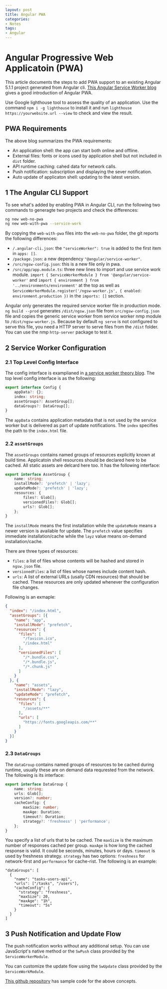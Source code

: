 ```yaml
---
layout: post
title: Angular PWA
categories:
- Notes
tags:
- Angular
---
```

# Angular Progressive Web Applicatoin (PWA)

This article documents the steps to add PWA support to an existing Angular 5.1.1 project generated from Angular cli. [This Angular Service Worker blog](https://medium.com/google-developer-experts/a-new-angular-service-worker-creating-automatic-progressive-web-apps-part-2-practice-3221471269a1) gives a good introduction of Angular PWA.

Use Google lighthouse tool to assess the quality of an application. Use the command `npm i -g lighthouse` to install it and run `lighthouse https://yourwebsite.url --view` to check and view the result.

## PWA Requirements

The above blog summarizes the PWA requirements:

* An application shell: the app can start both online and offline.
* External files: fonts or icons used by application shell but not included in `dist` folder.
* API runtime caching: cahed data for network calls.
* Push notification: subscription and displaying the sever notification.
* Auto update of applicaton shell: updating to the latest version.

## 1 The Angular CLI Support

To see what's added by enabling PWA in Angular CLI, run the following two commands to generagte two projects and check the differences:

```sh
ng new web-no-pwa
ng new web-with-pwa --service-work
```

By copying the `web-with-pwa` files into the `web-no-pwa` folder, the git reports the following differences:

* `/.angular-cli.json`: the `"serviceWorker": true` is added to the first item in `apps: []`.
* `/package.json`: a new dependency `"@angular/service-worker"`.
* `/src/ngsw-config.json`: this is a new file only in pwa.
* `/src/app/app.module.ts`: three new lines to import and use service work module. `import { ServiceWorkerModule } from '@angular/service-worker'` and `import { environment } from '../environments/environment'` at the top as well as `ServiceWorkerModule.register('/ngsw-worker.js', { enabled: environment.production })` in the `imports: []` section.

Angular only generates the required service worker file in production mode. `ng build --prod` generates `/dist/ngsw.json` file from `src/ngsw-config.json` file and copies the generic service worker from service worker nmp module to `/dist/ngsw-worker.js`. Because by default `ng serve` is not configured to serve this file, you need a HTTP server to serve files from the `/dist` folder. You can use the nmp `http-server` package to test it.

## 2 Service Worker Configuration

### 2.1 Top Level Config Interface

The config interface is examplianed in [a service worker theory blog](https://medium.com/progressive-web-apps/a-new-angular-service-worker-creating-automatic-progressive-web-apps-part-1-theory-37d7d7647cc7). The top level config interface is as the following:

```TypeScript
export interface Config {
    appData?: {};
    index: string;
    assetGroups?: AssetGroup[];
    dataGroups?: DataGroup[];
}
```

The `appData` contains application metadata that is not used by the service worker but is delivered as part of update notifications. The `index` specifies the path to the `index.html` file.

### 2.2 `assetGroups`

The `assetGroups` contains named groups of resources explicitly known at build time. Applicatoin shell resources should be declared here to be cached. All static assets are delcard here too. It has the following interface:

```typescript
export interface AssetGroup {
    name: string;
    installMode?: 'prefetch' | 'lazy';
    updateMode?: 'prefetch' | 'lazy';
    resources: {
        files?: Glob[];
        versionedFiles?: Glob[];
        urls?: Glob[];
    };
}
```

The `installMode` means the first installation while the `updateMode` means a newer version is available for update. The `prefetch` value specifies immediate installation/cache while the `layz` value means on-demand installation/cache.

There are three types of resources:

* `files`: a list of files whose contents will be hashed and stored in `ngsw.json` file.
* `versionedFiles`: a list of files whose names include content hash.
* `urls`: A list of external URLs (usally CDN resources) that should be cached. These resources are only updated whenever the configuration file changes.

Following is an exmaple:

```json
{
  "index": "/index.html",
  "assetGroups": [{
    "name": "app",
    "installMode": "prefetch",
    "resources": {
      "files": [
        "/favicon.ico",
        "/index.html"
      ],
      "versionedFiles": [
        "/*.bundle.css",
        "/*.bundle.js",
        "/*.chunk.js"
      ]
    }
  }, {
    "name": "assets",
    "installMode": "lazy",
    "updateMode": "prefetch",
    "resources": {
      "files": [
        "/assets/**"
      ],
      "urls": [
        "https://fonts.googleapis.com/**"
      ]
    }
  }]
}
```

### 2.3 `DataGroups`

The `dataGroup` contains named groups of resources to be cached during runtime, usually these are on demand data requrested from the network. The following is its interface:

```typescript
export interface DataGroup {
    name: string;
    urls: Glob[];
    version?: number;
    cacheConfig: {
        maxSize: number;
        maxAge: Duration;
        timeout?: Duration;
        strategy?: 'freshness' | 'performance';
    };
}
```

You specify a list of urls that to be cached. The `maxSize` is the maximum number of responses cached per group. `maxAge` is how long the cached response is valid. It could be seconds, minutes, hours or days. `timeout` is used by freshness strategy. `strategy` has two options: `freshness` for network-first and `performance` for cache-rist. The following is an example:

```jason
"dataGroups": [
  {
    "name": "tasks-users-api",
    "urls": ["/tasks", "/users"],
    "cacheConfig": {
      "strategy": "freshness",
      "maxSize": 20,
      "maxAge": "1h",
      "timeout": "5s"
    }
  }
]
```

## 3 Push Notification and Update Flow

The push notification works without any additional setup. You can use JavaScript's native method or the `SwPush` class provided by the `ServiceWorkerModule`.

You can customize the update flow using the `SwUpdate` class provided by the `ServiceWorkModule`.

[This github repository](https://github.com/webmaxru/pwatter) has sample code for the above concepts.
